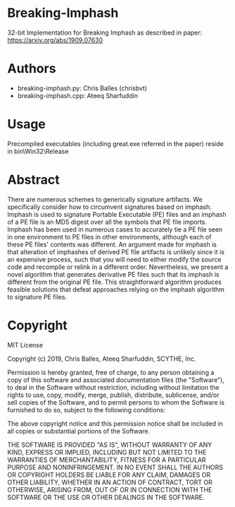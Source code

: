 # Breaking-Imphash
32-bit Implementation for Breaking Imphash as described in paper: https://arxiv.org/abs/1909.07630

# Authors
- breaking-imphash.py: Chris Balles (chrisbvt)
- breaking-imphash.cpp: Ateeq Sharfuddin 

# Usage
Precompiled executables (including great.exe referred in the paper) reside in
bin\Win32\Release

# Abstract
There are numerous schemes to generically signature artifacts. We specifically
consider how to circumvent signatures based on imphash. Imphash is used to
signature Portable Executable (PE) files and an imphash of a PE file is an MD5
digest over all the symbols that PE file imports. Imphash has been used in
numerous cases to accurately tie a PE file seen in one environment to PE files
in other environments, although each of these PE files' contents was different.
An argument made for imphash is that alteration of imphashes of derived PE
file artifacts is unlikely since it is an expensive process, such that you
will need to either modify the source code and recompile or relink in a
different order. Nevertheless, we present a novel algorithm that generates
derivative PE files such that its imphash is different from the original PE
file. This straightforward algorithm produces feasible solutions that defeat
approaches relying on the imphash algorithm to signature PE files.

# Copyright
MIT License

Copyright (c) 2019, Chris Balles, Ateeq Sharfuddin, SCYTHE, Inc.

Permission is hereby granted, free of charge, to any person obtaining a copy
of this software and associated documentation files (the "Software"), to deal
in the Software without restriction, including without limitation the rights
to use, copy, modify, merge, publish, distribute, sublicense, and/or sell
copies of the Software, and to permit persons to whom the Software is
furnished to do so, subject to the following conditions:

The above copyright notice and this permission notice shall be included in all
copies or substantial portions of the Software.

THE SOFTWARE IS PROVIDED "AS IS", WITHOUT WARRANTY OF ANY KIND, EXPRESS OR
IMPLIED, INCLUDING BUT NOT LIMITED TO THE WARRANTIES OF MERCHANTABILITY,
FITNESS FOR A PARTICULAR PURPOSE AND NONINFRINGEMENT. IN NO EVENT SHALL THE
AUTHORS OR COPYRIGHT HOLDERS BE LIABLE FOR ANY CLAIM, DAMAGES OR OTHER
LIABILITY, WHETHER IN AN ACTION OF CONTRACT, TORT OR OTHERWISE, ARISING FROM,
OUT OF OR IN CONNECTION WITH THE SOFTWARE OR THE USE OR OTHER DEALINGS IN THE
SOFTWARE.
